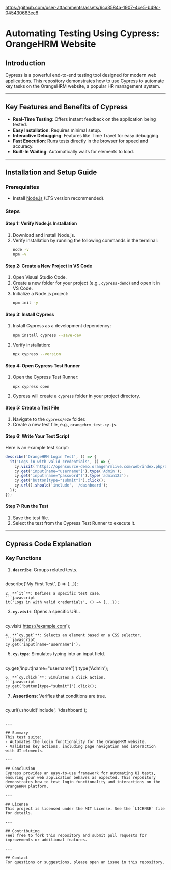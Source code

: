 


https://github.com/user-attachments/assets/6ca3584a-1907-4ce5-b49c-045430683ec8



# Automating Testing Using Cypress: OrangeHRM Website

## Introduction
Cypress is a powerful end-to-end testing tool designed for modern web applications. This repository demonstrates how to use Cypress to automate key tasks on the OrangeHRM website, a popular HR management system.

---

## Key Features and Benefits of Cypress
- **Real-Time Testing**: Offers instant feedback on the application being tested.
- **Easy Installation**: Requires minimal setup.
- **Interactive Debugging**: Features like Time Travel for easy debugging.
- **Fast Execution**: Runs tests directly in the browser for speed and accuracy.
- **Built-In Waiting**: Automatically waits for elements to load.

---

## Installation and Setup Guide

### Prerequisites
- Install [Node.js](https://nodejs.org/) (LTS version recommended).

### Steps

#### Step 1: Verify Node.js Installation
1. Download and install Node.js.
2. Verify installation by running the following commands in the terminal:
   ```bash
   node -v
   npm -v
   ```

#### Step 2: Create a New Project in VS Code
1. Open Visual Studio Code.
2. Create a new folder for your project (e.g., `cypress-demo`) and open it in VS Code.
3. Initialize a Node.js project:
   ```bash
   npm init -y
   ```

#### Step 3: Install Cypress
1. Install Cypress as a development dependency:
   ```bash
   npm install cypress --save-dev
   ```
2. Verify installation:
   ```bash
   npx cypress --version
   ```

#### Step 4: Open Cypress Test Runner
1. Open the Cypress Test Runner:
   ```bash
   npx cypress open
   ```
2. Cypress will create a `cypress` folder in your project directory.

#### Step 5: Create a Test File
1. Navigate to the `cypress/e2e` folder.
2. Create a new test file, e.g., `orangehrm_test.cy.js`.

#### Step 6: Write Your Test Script
Here is an example test script:

```javascript
describe('OrangeHRM Login Test', () => {
  it('Logs in with valid credentials', () => {
    cy.visit('https://opensource-demo.orangehrmlive.com/web/index.php/auth/login');
    cy.get('input[name="username"]').type('Admin');
    cy.get('input[name="password"]').type('admin123');
    cy.get('button[type="submit"]').click();
    cy.url().should('include', '/dashboard');
  });
});
```

#### Step 7: Run the Test
1. Save the test file.
2. Select the test from the Cypress Test Runner to execute it.

---

## Cypress Code Explanation

### Key Functions
1. **`describe`**: Groups related tests.
   ```javascript
describe('My First Test', () => {...});
   ```
2. **`it`**: Defines a specific test case.
   ```javascript
it('Logs in with valid credentials', () => {...});
   ```
3. **`cy.visit`**: Opens a specific URL.
   ```javascript
cy.visit('https://example.com');
   ```
4. **`cy.get`**: Selects an element based on a CSS selector.
   ```javascript
cy.get('input[name="username"]');
   ```
5. **`cy.type`**: Simulates typing into an input field.
   ```javascript
cy.get('input[name="username"]').type('Admin');
   ```
6. **`cy.click`**: Simulates a click action.
   ```javascript
cy.get('button[type="submit"]').click();
   ```
7. **Assertions**: Verifies that conditions are true.
   ```javascript
cy.url().should('include', '/dashboard');
   ```

---

## Summary
This test suite:
- Automates the login functionality for the OrangeHRM website.
- Validates key actions, including page navigation and interaction with UI elements.

---

## Conclusion
Cypress provides an easy-to-use framework for automating UI tests, ensuring your web application behaves as expected. This repository demonstrates how to test login functionality and interactions on the OrangeHRM platform.

---

## License
This project is licensed under the MIT License. See the `LICENSE` file for details.

---

## Contributing
Feel free to fork this repository and submit pull requests for improvements or additional features.

---

## Contact
For questions or suggestions, please open an issue in this repository.
